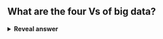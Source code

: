 ## What are the four Vs of big data?
<details>
<summary><b>Reveal answer</b></summary>
Volume - Scale of data<br>Velocity - Frequency of new data<br>Variety - Different forms of data<br>Veracity - How truthful? Uncertainty of data
</details>
